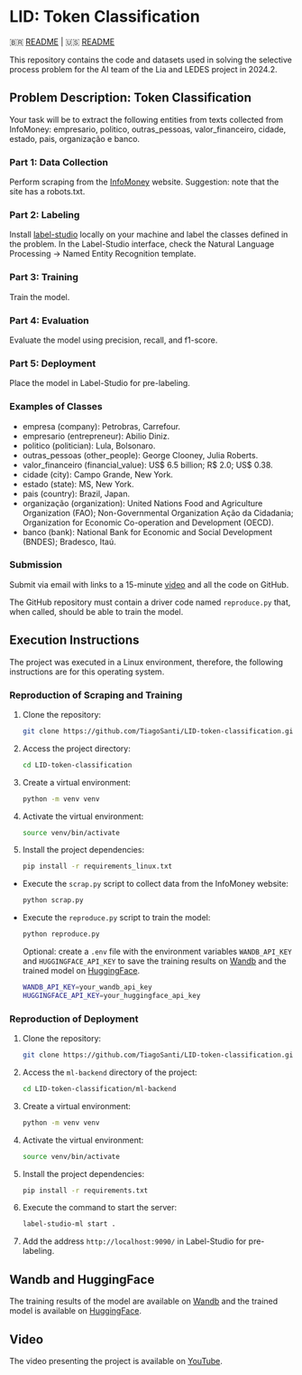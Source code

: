 # LID: Token Classification

🇧🇷 [README](README.md) | 🇺🇸 [README](README.en.md)

This repository contains the code and datasets used in solving the selective process problem for the AI team of the Lia and LEDES project in 2024.2.

## Problem Description: Token Classification

Your task will be to extract the following entities from texts collected from InfoMoney: empresario, politico, outras_pessoas, valor_financeiro, cidade, estado, pais, organização e banco.

### Part 1: Data Collection

Perform scraping from the [InfoMoney](https://www.infomoney.com.br/) website. Suggestion: note that the site has a robots.txt.

### Part 2: Labeling

Install [label-studio](https://labelstud.io/) locally on your machine and label the classes defined in the problem. In the Label-Studio interface, check the Natural Language Processing -> Named Entity Recognition template.

### Part 3: Training

Train the model.

### Part 4: Evaluation

Evaluate the model using precision, recall, and f1-score.

### Part 5: Deployment

Place the model in Label-Studio for pre-labeling.

### Examples of Classes

- empresa (company): Petrobras, Carrefour.
- empresario (entrepreneur): Abilio Diniz.
- politico (politician): Lula, Bolsonaro.
- outras_pessoas (other_people): George Clooney, Julia Roberts.
- valor_financeiro (financial_value): US$ 6.5 billion; R$ 2.0; US$ 0.38.
- cidade (city): Campo Grande, New York.
- estado (state): MS, New York.
- pais (country): Brazil, Japan.
- organização (organization): United Nations Food and Agriculture Organization (FAO); Non-Governmental Organization Ação da Cidadania; Organization for Economic Co-operation and Development (OECD).
- banco (bank): National Bank for Economic and Social Development (BNDES); Bradesco, Itaú.

### Submission

Submit via email with links to a 15-minute [video]() and all the code on GitHub.

The GitHub repository must contain a driver code named `reproduce.py` that, when called, should be able to train the model.

## Execution Instructions

The project was executed in a Linux environment, therefore, the following instructions are for this operating system.

### Reproduction of Scraping and Training

1. Clone the repository:

    ```bash
    git clone https://github.com/TiagoSanti/LID-token-classification.git
    ```

2. Access the project directory:

    ```bash
    cd LID-token-classification
    ```

3. Create a virtual environment:

    ```bash
    python -m venv venv
    ```

4. Activate the virtual environment:

    ```bash
    source venv/bin/activate
    ```

5. Install the project dependencies:

    ```bash
    pip install -r requirements_linux.txt
    ```

- Execute the `scrap.py` script to collect data from the InfoMoney website:

    ```bash
    python scrap.py
    ```

- Execute the `reproduce.py` script to train the model:

    ```bash
    python reproduce.py
    ```

    Optional: create a `.env` file with the environment variables `WANDB_API_KEY` and `HUGGINGFACE_API_KEY` to save the training results on [Wandb](https://wandb.ai/) and the trained model on [HuggingFace](https://huggingface.co/).

    ```bash
    WANDB_API_KEY=your_wandb_api_key
    HUGGINGFACE_API_KEY=your_huggingface_api_key
    ```

### Reproduction of Deployment

1. Clone the repository:

    ```bash
    git clone https://github.com/TiagoSanti/LID-token-classification.git
    ```

2. Access the `ml-backend` directory of the project:

    ```bash
    cd LID-token-classification/ml-backend
    ```

3. Create a virtual environment:

    ```bash
    python -m venv venv
    ```

4. Activate the virtual environment:

    ```bash
    source venv/bin/activate
    ```

5. Install the project dependencies:

    ```bash
    pip install -r requirements.txt
    ```

6. Execute the command to start the server:

    ```bash
    label-studio-ml start .
    ```

7. Add the address `http://localhost:9090/` in Label-Studio for pre-labeling.

## Wandb and HuggingFace

The training results of the model are available on [Wandb](https://wandb.ai/tiagosanti/ner-finetuning/workspace?nw=nwusertiagosanti) and the trained model is available on [HuggingFace](https://huggingface.co/TiagoSanti/bert-ner-finetuned/tree/main).

## Video

The video presenting the project is available on [YouTube]().
